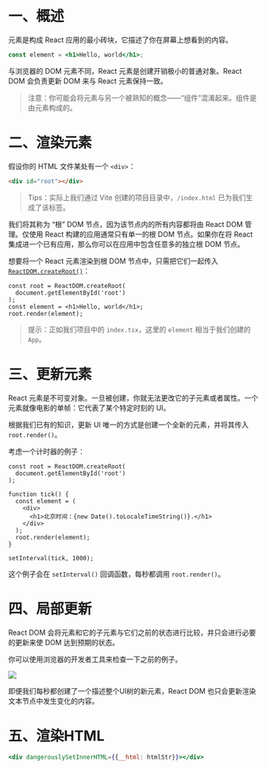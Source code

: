 # 一、概述

元素是构成 React 应用的最小砖块，它描述了你在屏幕上想看到的内容。

```jsx
const element = <h1>Hello, world</h1>;
```

与浏览器的 DOM 元素不同，React 元素是创建开销极小的普通对象。React DOM 会负责更新 DOM 来与 React 元素保持一致。

> 注意：你可能会将元素与另一个被熟知的概念——“组件”混淆起来。组件是由元素构成的。

# 二、渲染元素

假设你的 HTML 文件某处有一个 `<div>`：

```html
<div id="root"></div>
```

> Tips：实际上我们通过 Vite 创建的项目目录中，`/index.html` 已为我们生成了该标签。

我们将其称为 “根”  DOM 节点，因为该节点内的所有内容都将由 React DOM 管理。仅使用 React 构建的应用通常只有单一的根 DOM 节点。如果你在将 React 集成进一个已有应用，那么你可以在应用中包含任意多的独立根 DOM 节点。

想要将一个 React 元素渲染到根 DOM 节点中，只需把它们一起传入 [`ReactDOM.createRoot()`](https://zh-hans.react.dev/reference/react-dom/client/createRoot)：

```react
const root = ReactDOM.createRoot(
  document.getElementById('root')
);
const element = <h1>Hello, world</h1>;
root.render(element);
```

> 提示：正如我们项目中的 `index.tsx`，这里的 `element` 相当于我们创建的 `App`。

# 三、更新元素

React 元素是不可变对象。一旦被创建，你就无法更改它的子元素或者属性。一个元素就像电影的单帧：它代表了某个特定时刻的 UI。

根据我们已有的知识，更新 UI 唯一的方式是创建一个全新的元素，并将其传入 `root.render()`。

考虑一个计时器的例子：

```react
const root = ReactDOM.createRoot(
  document.getElementById('root')
);

function tick() {
  const element = (
    <div>
      <h1>北京时间：{new Date().toLocaleTimeString()}.</h1>
    </div>
  );
  root.render(element);
}

setInterval(tick, 1000);
```

这个例子会在 `setInterval()` 回调函数，每秒都调用 `root.render()`。

# 四、局部更新

React DOM 会将元素和它的子元素与它们之前的状态进行比较，并只会进行必要的更新来使 DOM 达到预期的状态。

你可以使用浏览器的开发者工具来检查一下之前的例子。

![](IMGS/react-update.gif)



即便我们每秒都创建了一个描述整个UI树的新元素，React DOM 也只会更新渲染文本节点中发生变化的内容。

# 五、渲染HTML

```jsx
<div dangerouslySetInnerHTML={{__html: htmlStr}}></div>
```

















